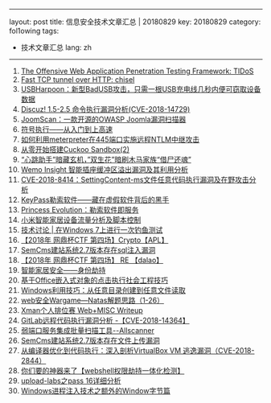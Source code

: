 
---
layout: post
title: 信息安全技术文章汇总 | 20180829
key: 20180829
category: fol1owing
tags:
  - 技术文章汇总
lang: zh
---
1. [The Offensive Web Application Penetration Testing Framework: TIDoS](https://n0where.net/the-offensive-web-application-penetration-testing-framework-tidos)
2. [Fast TCP tunnel over HTTP: chisel](https://n0where.net/fast-tcp-tunnel-over-http-chisel)
3. [USBHarpoon：新型BadUSB攻击，只需一根USB充电线几秒内便可窃取设备数据](http://www.4hou.com/technology/13279.html)
4. [Discuz! 1.5-2.5 命令执行漏洞分析(CVE-2018-14729)](https://www.anquanke.com/post/id/158270)
5. [JoomScan：一款开源的OWASP Joomla漏洞扫描器](http://www.freebuf.com/sectool/181440.html)
6. [符号执行——从入门到上高速](https://www.anquanke.com/post/id/157928)
7. [如何利用meterpreter在445端口实施远程NTLM中继攻击](https://www.anquanke.com/post/id/158053)
8. [从零开始搭建Cuckoo Sandbox(2)](https://www.secpulse.com/archives/74909.html)
9. [“心跳助手”暗藏玄机，”双生花”暗刷木马家族“借尸还魂”](http://www.freebuf.com/articles/paper/182108.html)
10. [Wemo Insight 智能插座缓冲区溢出漏洞及其利用分析](https://www.anquanke.com/post/id/157784)
11. [CVE-2018-8414：SettingContent-ms文件任意代码执行漏洞及在野攻击分析](http://www.freebuf.com/vuls/182005.html)
12. [KeyPass勒索软件——藏在虚假软件背后的黑手](http://www.4hou.com/typ/13100.html)
13. [Princess Evolution：勒索软件即服务](http://www.4hou.com/typ/13107.html)
14. [小米智能家居设备流量分析及脚本控制](http://www.freebuf.com/articles/terminal/181846.html)
15. [技术讨论 \| 在Windows 7上进行一次钓鱼测试](http://www.freebuf.com/articles/network/181309.html)
16. [【2018年 网鼎杯CTF 第四场】Crypto【APL】](http://xz.aliyun.com/t/2666)
17. [SemCms建站系统2.7版本存在sql注入漏洞](https://bbs.ichunqiu.com/thread-45071-1-1.html)
18. [【2018年 网鼎杯CTF 第四场】 RE 【dalao】](http://xz.aliyun.com/t/2665)
19. [智能家居安全——身份劫持](http://xz.aliyun.com/t/2664)
20. [基于Office嵌入式对象的点击执行社会工程技巧](http://xz.aliyun.com/t/2663)
21. [Windows利用技巧：从任意目录创建到任意文件读取](http://xz.aliyun.com/t/2662)
22. [web安全Wargame—Natas解题思路（1-26）](https://bbs.ichunqiu.com/thread-45064-1-1.html)
23. [Xman个人排位赛 Web+MISC Writeup](https://bbs.ichunqiu.com/thread-45055-1-1.html)
24. [GitLab远程代码执行漏洞分析 -【CVE-2018-14364】](http://xz.aliyun.com/t/2661)
25. [弱端口服务集成批量扫描工具--Allscanner](https://bbs.ichunqiu.com/thread-45059-1-1.html)
26. [SemCms建站系统2.7版本存在文件上传漏洞](https://bbs.ichunqiu.com/thread-45011-1-1.html)
27. [从编译器优化到代码执行：深入剖析VirtualBox VM 逃逸漏洞（CVE-2018-2844）](http://xz.aliyun.com/t/2658)
28. [你们要的神器来了【webshell权限劫持一体化检测】](https://bbs.ichunqiu.com/thread-45029-1-1.html)
29. [upload-labs之pass 16详细分析](http://xz.aliyun.com/t/2657)
30. [Windows进程注入技术之额外的Window字节篇](https://xz.aliyun.com/t/2656)